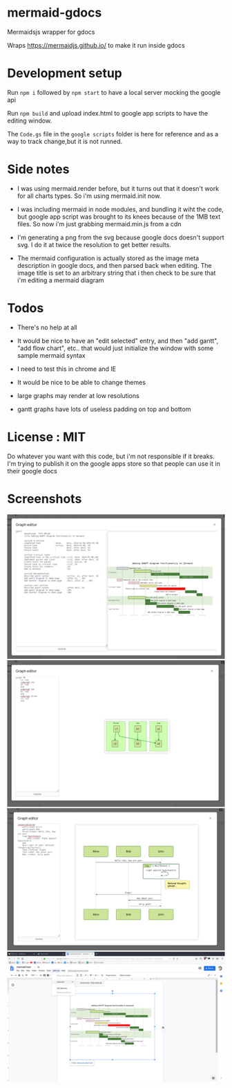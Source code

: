 # mermaid-gdocs
Mermaidsjs wrapper for gdocs

Wraps https://mermaidjs.github.io/ to make it run inside gdocs

# Development setup

Run `npm i` followed by `npm start` to have a local server mocking the google api

Run `npm build` and upload index.html to google app scripts to have the editing window.

The `Code.gs` file in the `google scripts` folder is here for reference and as a way to track change,but it is not runned. 

# Side notes

- I was using mermaid.render before, but it turns out that it doesn't work for all charts types. So i'm using mermaid.init now.

- I was including mermaid in node modules, and bundling it wiht the code, but google app script was brought to its knees because of the 1MB text files. 
So now i'm just grabbing mermaid.min.js from a cdn

- I'm generating a png from the svg because google docs doesn't support svg. I do it at twice the resolution to get better results.

- The mermaid configuration is actually stored as the image meta description in google docs, and then parsed back when editing. The image title is set to an arbitrary string that i then check to be sure that i'm editing a mermaid diagram

# Todos

- There's no help at all

- It would be nice to have an "edit selected" entry, and then "add gantt", "add flow chart", etc.. that would just initialize the window with some sample 
mermaid syntax 

- I need to test this in chrome and IE

- It would be nice to be able to change themes

- large graphs may render at low resolutions

- gantt graphs have lots of useless padding on top and bottom

# License : MIT

Do whatever you want with this code, but i'm not responsible if it breaks. I'm trying to publish it on the google apps store so that people can use it in their google docs

# Screenshots

![Screenshot](docs/sc1.png?raw=true)
![Screenshot](docs/sc2.png?raw=true)
![Screenshot](docs/sc3.png?raw=true)
![Screenshot](docs/sc4.png?raw=true)